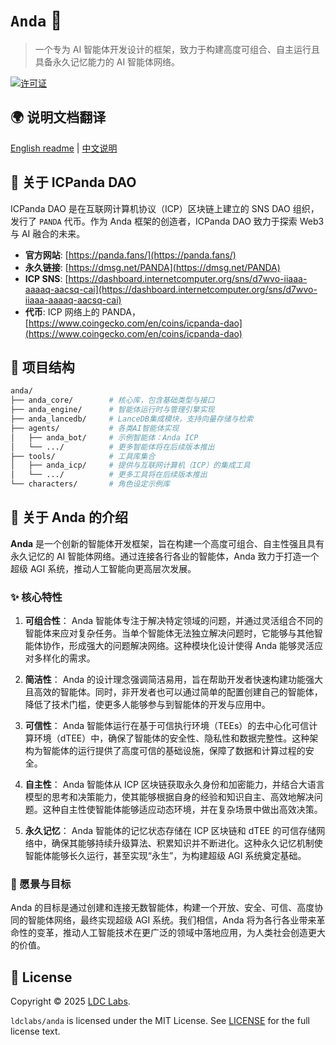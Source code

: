 # `Anda` 🐼

> 一个专为 AI 智能体开发设计的框架，致力于构建高度可组合、自主运行且具备永久记忆能力的 AI 智能体网络。

[![许可证](https://img.shields.io/badge/License-MIT-blue.svg)](./LICENSE-MIT)

## 🌍 说明文档翻译

[English readme](./README.md) | [中文说明](./README_CN.md)

## 🐼 关于 ICPanda DAO

ICPanda DAO 是在互联网计算机协议（ICP）区块链上建立的 SNS DAO 组织，发行了 `PANDA` 代币。作为 Anda 框架的创造者，ICPanda DAO 致力于探索 Web3 与 AI 融合的未来。

- **官方网站**: [https://panda.fans/](https://panda.fans/)
- **永久链接**: [https://dmsg.net/PANDA](https://dmsg.net/PANDA)
- **ICP SNS**: [https://dashboard.internetcomputer.org/sns/d7wvo-iiaaa-aaaaq-aacsq-cai](https://dashboard.internetcomputer.org/sns/d7wvo-iiaaa-aaaaq-aacsq-cai)
- **代币**: ICP 网络上的 PANDA，[https://www.coingecko.com/en/coins/icpanda-dao](https://www.coingecko.com/en/coins/icpanda-dao)

## 🔎 项目结构

```sh
anda/
├── anda_core/        # 核心库，包含基础类型与接口
├── anda_engine/      # 智能体运行时与管理引擎实现
├── anda_lancedb/     # LanceDB集成模块，支持向量存储与检索
├── agents/           # 各类AI智能体实现
│   ├── anda_bot/     # 示例智能体：Anda ICP
│   └── .../          # 更多智能体将在后续版本推出
├── tools/            # 工具库集合
│   ├── anda_icp/     # 提供与互联网计算机（ICP）的集成工具
│   └── .../          # 更多工具将在后续版本推出
└── characters/       # 角色设定示例库
```

## 🐼 关于 Anda 的介绍

**Anda** 是一个创新的智能体开发框架，旨在构建一个高度可组合、自主性强且具有永久记忆的 AI 智能体网络。通过连接各行各业的智能体，Anda 致力于打造一个超级 AGI 系统，推动人工智能向更高层次发展。

### ✨ 核心特性

1. **可组合性**：
   Anda 智能体专注于解决特定领域的问题，并通过灵活组合不同的智能体来应对复杂任务。当单个智能体无法独立解决问题时，它能够与其他智能体协作，形成强大的问题解决网络。这种模块化设计使得 Anda 能够灵活应对多样化的需求。

2. **简洁性**：
   Anda 的设计理念强调简洁易用，旨在帮助开发者快速构建功能强大且高效的智能体。同时，非开发者也可以通过简单的配置创建自己的智能体，降低了技术门槛，使更多人能够参与到智能体的开发与应用中。

3. **可信性**：
   Anda 智能体运行在基于可信执行环境（TEEs）的去中心化可信计算环境（dTEE）中，确保了智能体的安全性、隐私性和数据完整性。这种架构为智能体的运行提供了高度可信的基础设施，保障了数据和计算过程的安全。

4. **自主性**：
   Anda 智能体从 ICP 区块链获取永久身份和加密能力，并结合大语言模型的思考和决策能力，使其能够根据自身的经验和知识自主、高效地解决问题。这种自主性使智能体能够适应动态环境，并在复杂场景中做出高效决策。

5. **永久记忆**：
   Anda 智能体的记忆状态存储在 ICP 区块链和 dTEE 的可信存储网络中，确保其能够持续升级算法、积累知识并不断进化。这种永久记忆机制使智能体能够长久运行，甚至实现“永生”，为构建超级 AGI 系统奠定基础。

### 🧠 愿景与目标

Anda 的目标是通过创建和连接无数智能体，构建一个开放、安全、可信、高度协同的智能体网络，最终实现超级 AGI 系统。我们相信，Anda 将为各行各业带来革命性的变革，推动人工智能技术在更广泛的领域中落地应用，为人类社会创造更大的价值。

## 📝 License
Copyright © 2025 [LDC Labs](https://github.com/ldclabs).

`ldclabs/anda` is licensed under the MIT License. See [LICENSE](./LICENSE-MIT) for the full license text.